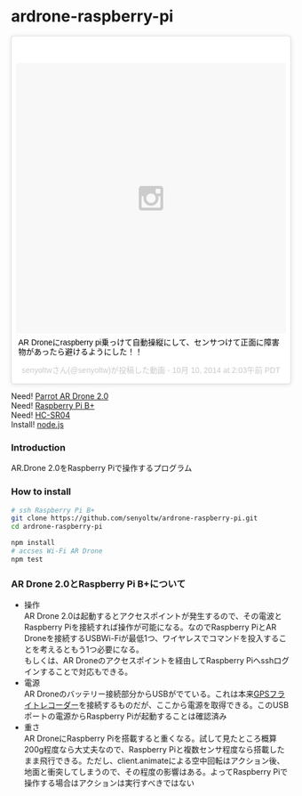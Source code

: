 ardrone-raspberry-pi
====================
<blockquote class="instagram-media" data-instgrm-captioned data-instgrm-version="3" style=" background:#FFF; border:0; border-radius:3px; box-shadow:0 0 1px 0 rgba(0,0,0,0.5),0 1px 10px 0 rgba(0,0,0,0.15); margin: 1px; max-width:658px; padding:0; width:99.375%; width:-webkit-calc(100% - 2px); width:calc(100% - 2px);"><div style="padding:8px;"><div style=" background:#F8F8F8; line-height:0; margin-top:40px; padding:50% 0; text-align:center; width:100%;"> <div style=" background:url(data:image/png;base64,iVBORw0KGgoAAAANSUhEUgAAACwAAAAsCAMAAAApWqozAAAAGFBMVEUiIiI9PT0eHh4gIB4hIBkcHBwcHBwcHBydr+JQAAAACHRSTlMABA4YHyQsM5jtaMwAAADfSURBVDjL7ZVBEgMhCAQBAf//42xcNbpAqakcM0ftUmFAAIBE81IqBJdS3lS6zs3bIpB9WED3YYXFPmHRfT8sgyrCP1x8uEUxLMzNWElFOYCV6mHWWwMzdPEKHlhLw7NWJqkHc4uIZphavDzA2JPzUDsBZziNae2S6owH8xPmX8G7zzgKEOPUoYHvGz1TBCxMkd3kwNVbU0gKHkx+iZILf77IofhrY1nYFnB/lQPb79drWOyJVa/DAvg9B/rLB4cC+Nqgdz/TvBbBnr6GBReqn/nRmDgaQEej7WhonozjF+Y2I/fZou/qAAAAAElFTkSuQmCC); display:block; height:44px; margin:0 auto -44px; position:relative; top:-22px; width:44px;"></div></div><p style=" margin:8px 0 0 0; padding:0 4px;"> <a href="https://instagram.com/p/uxVuyNlbPl/" style=" color:#000; font-family:Arial,sans-serif; font-size:14px; font-style:normal; font-weight:normal; line-height:17px; text-decoration:none; word-wrap:break-word;" target="_top">AR Droneにraspberry pi乗っけて自動操縦にして、センサつけて正面に障害物があったら避けるようにした！！</a></p><p style="font-family:Arial,sans-serif;color:#c9c8cd; font-size:14px; line-height:17px; margin-bottom:0; margin-top:8px; overflow:hidden; padding:8px 0 7px; text-align:center; text-overflow:ellipsis; white-space:nowrap;">senyoltwさん(@senyoltw)が投稿した動画&nbsp;- <time style=" font-family:Arial,sans-serif; font-size:14px; line-height:17px;" datetime="2014-10-30T09:03:50+00:00">10月 10, 2014 at 2:03午前 PDT</time></p></div></blockquote><script async defer src="//platform.instagram.com/en_US/embeds.js"></script>


Need! [Parrot AR Drone 2.0](http://www.amazon.co.jp/gp/product/B00HYO158Q?ie=UTF8&camp=1207&creative=8411&creativeASIN=B00HYO158Q&linkCode=shr&tag=senyoltw-22&qid=1414738801&sr=8-3&keywords=AR+Drone+2)  
Need!  [Raspberry Pi B+](http://www.amazon.co.jp/gp/product/B00LT4BOK6?ie=UTF8&camp=1207&creative=8411&creativeASIN=B00LT4BOK6&linkCode=shr&tag=senyoltw-22&qid=1414829539&sr=8-1&keywords=Raspberry+Pi)  
Need! [HC-SR04](http://www.amazon.co.jp/gp/product/B004U8TOE6?ie=UTF8&camp=1207&creative=8411&creativeASIN=B004U8TOE6&linkCode=shr&tag=senyoltw-22&qid=1414829665&sr=8-1&keywords=HC-SR04)  
Install! [node.js](http://ja.wikipedia.org/wiki/Node.js)  

### Introduction
AR.Drone 2.0をRaspberry Piで操作するプログラム

### How to install
```bash
# ssh Raspberry Pi B+
git clone https://github.com/senyoltw/ardrone-raspberry-pi.git
cd ardrone-raspberry-pi

npm install
# accses Wi-Fi AR Drone
npm test
```

### AR Drone 2.0とRaspberry Pi B+について
* 操作  
AR Drone 2.0は起動するとアクセスポイントが発生するので、その電波とRaspberry Piを接続すれば操作が可能になる。なのでRaspberry PiとAR Droneを接続するUSBWi-Fiが最低1つ、ワイヤレスでコマンドを投入することを考えるともう1つ必要になる。  
もしくは、AR Droneのアクセスポイントを経由してRaspberry Piへsshログインすることで対応もできる。
* 電源  
AR Droneのバッテリー接続部分からUSBがでている。これは本来[GPSフライトレコーダー](http://www.amazon.co.jp/gp/product/B00DAL6D3Y?ie=UTF8&camp=1207&creative=8411&creativeASIN=B00DAL6D3Y&linkCode=shr&tag=senyoltw-22&qid=1414830236&sr=8-2&keywords=GPS+ar+drone)を接続するものだが、ここから電源を取得できる。このUSBポートの電源からRaspberry Piが起動することは確認済み
* 重さ  
AR DroneにRaspberry Piを搭載すると重くなる。試して見たところ概算200g程度なら大丈夫なので、Raspberry Piと複数センサ程度なら搭載したまま飛行できる。ただし、client.animateによる空中回転はアクション後、地面と衝突してしまうので、その程度の影響はある。よってRaspberry Piで操作する場合はアクションは実行すべきではない
